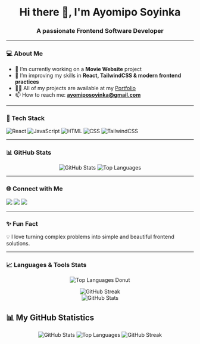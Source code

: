 <h1 align="center">Hi there 👋, I'm Ayomipo Soyinka</h1>
<h3 align="center">A passionate Frontend Software Developer</h3>

<p align="center">
<!--   <img src="https://your-image-url.png" alt="Ayomipo Soyinka – Python Dev Banner" /> -->
</p>

---

### 💻 About Me

- 🔭 I’m currently working on a **Movie Website** project  
- 🌱 I’m improving my skills in **React, TailwindCSS & modern frontend practices**  
- 👨‍💻 All of my projects are available at my [Portfolio](https://my-portfolio-mauve-six-31.vercel.app/)  
- 📫 How to reach me: **ayomiposoyinka@gmail.com**

---

### 🚀 Tech Stack

![React](https://img.shields.io/badge/-React-61DAFB?logo=react&logoColor=white&style=for-the-badge)
![JavaScript](https://img.shields.io/badge/-JavaScript-F7DF1E?logo=javascript&logoColor=black&style=for-the-badge)
![HTML](https://img.shields.io/badge/-HTML5-E34F26?logo=html5&logoColor=white&style=for-the-badge)
![CSS](https://img.shields.io/badge/-CSS3-1572B6?logo=css3&logoColor=white&style=for-the-badge)
![TailwindCSS](https://img.shields.io/badge/-TailwindCSS-06B6D4?logo=tailwind-css&logoColor=white&style=for-the-badge)

---

### 📊 GitHub Stats

<p align="center">
  <img src="https://github-readme-stats.vercel.app/api?username=AY-CODED&show_icons=true&theme=radical" alt="GitHub Stats" />
  <img src="https://github-readme-stats.vercel.app/api/top-langs/?username=AY-CODED&layout=compact&theme=radical" alt="Top Languages" />
</p>

---

### 🌐 Connect with Me

<p align="left">
  <a href="https://github.com/AY-CODED" target="_blank"><img src="https://img.shields.io/badge/-GitHub-181717?logo=github&logoColor=white&style=for-the-badge" /></a>
  <a href="https://www.linkedin.com/in/ayomipo-soyinka-208156335/" target="_blank"><img src="https://img.shields.io/badge/-LinkedIn-0077B5?logo=linkedin&logoColor=white&style=for-the-badge" /></a>
  <a href="https://my-portfolio-mauve-six-31.vercel.app/" target="_blank"><img src="https://img.shields.io/badge/-Portfolio-000?logo=vercel&logoColor=white&style=for-the-badge" /></a>
</p>

---

### ✨ Fun Fact

💡 I love turning complex problems into simple and beautiful frontend solutions.

---
### 📈 Languages & Tools Stats

<p align="center">
  <img src="https://github-readme-stats.vercel.app/api/top-langs/?username=AY-CODED&layout=donut&theme=radical" alt="Top Languages Donut" />
</p>

<p align="center">
  <img src="https://streak-stats.demolab.com?user=AY-CODED&theme=radical&hide_border=true" alt="GitHub Streak" />
  <br />
  <img src="https://github-readme-stats.vercel.app/api?username=AY-CODED&show_icons=true&theme=radical" alt="GitHub Stats" />
</p>

## 📊 My GitHub Statistics

<p align="center">
  <img src="https://github-readme-stats.vercel.app/api?username=AY-CODED&show_icons=true&theme=radical" alt="GitHub Stats" />
  <img src="https://github-readme-stats.vercel.app/api/top-langs/?username=AY-CODED&layout=donut&theme=radical" alt="Top Languages" />
  <img src="https://streak-stats.demolab.com?user=AY-CODED&theme=radical&hide_border=true" alt="GitHub Streak" />
</p>

